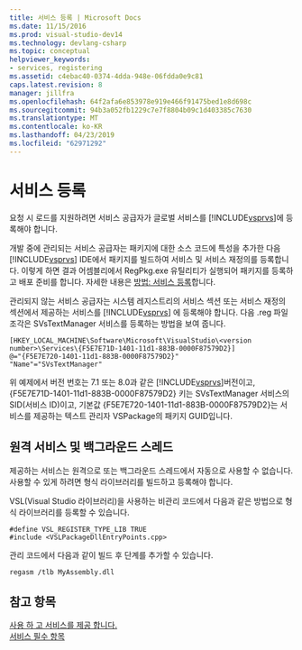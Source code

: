 ```yaml
---
title: 서비스 등록 | Microsoft Docs
ms.date: 11/15/2016
ms.prod: visual-studio-dev14
ms.technology: devlang-csharp
ms.topic: conceptual
helpviewer_keywords:
- services, registering
ms.assetid: c4ebac40-0374-4dda-948e-06fdda0e9c81
caps.latest.revision: 8
manager: jillfra
ms.openlocfilehash: 64f2afa6e853978e919e466f91475bed1e8d698c
ms.sourcegitcommit: 94b3a052fb1229c7e7f8804b09c1d403385c7630
ms.translationtype: MT
ms.contentlocale: ko-KR
ms.lasthandoff: 04/23/2019
ms.locfileid: "62971292"
---
```

# <a name="registering-services"></a>서비스 등록
요청 시 로드를 지원하려면 서비스 공급자가 글로벌 서비스를 [!INCLUDE[vsprvs](../includes/vsprvs-md.md)]에 등록해야 합니다.  
  
 개발 중에 관리되는 서비스 공급자는 패키지에 대한 소스 코드에 특성을 추가한 다음 [!INCLUDE[vsprvs](../includes/vsprvs-md.md)] IDE에서 패키지를 빌드하여 서비스 및 서비스 재정의를 등록합니다. 이렇게 하면 결과 어셈블리에서 RegPkg.exe 유틸리티가 실행되어 패키지를 등록하고 배포 준비를 합니다. 자세한 내용은 [방법: 서비스 등록](../misc/how-to-register-a-service.md)합니다.  
  
 관리되지 않는 서비스 공급자는 시스템 레지스트리의 서비스 섹션 또는 서비스 재정의 섹션에서 제공하는 서비스를 [!INCLUDE[vsprvs](../includes/vsprvs-md.md)] 에 등록해야 합니다. 다음 .reg 파일 조각은 SVsTextManager 서비스를 등록하는 방법을 보여 줍니다.  
  
```  
[HKEY_LOCAL_MACHINE\Software\Microsoft\VisualStudio\<version number>\Services\{F5E7E71D-1401-11d1-883B-0000F87579D2}]  
@="{F5E7E720-1401-11d1-883B-0000F87579D2}"  
"Name"="SVsTextManager"  
```  
  
 위 예제에서 버전 번호는 7.1 또는 8.0과 같은 [!INCLUDE[vsprvs](../includes/vsprvs-md.md)]버전이고, {F5E7E71D-1401-11d1-883B-0000F87579D2} 키는 SVsTextManager 서비스의 SID(서비스 ID)이고, 기본값 {F5E7E720-1401-11d1-883B-0000F87579D2}는 서비스를 제공하는 텍스트 관리자 VSPackage의 패키지 GUID입니다.  
  
## <a name="remote-services-and-background-threads"></a>원격 서비스 및 백그라운드 스레드  
 제공하는 서비스는 원격으로 또는 백그라운드 스레드에서 자동으로 사용할 수 없습니다. 사용할 수 있게 하려면 형식 라이브러리를 빌드하고 등록해야 합니다.  
  
 VSL(Visual Studio 라이브러리)을 사용하는 비관리 코드에서 다음과 같은 방법으로 형식 라이브러리를 등록할 수 있습니다.  
  
```  
#define VSL_REGISTER_TYPE_LIB TRUE  
#include <VSLPackageDllEntryPoints.cpp>  
```  
  
 관리 코드에서 다음과 같이 빌드 후 단계를 추가할 수 있습니다.  
  
```  
regasm /tlb MyAssembly.dll  
```  
  
## <a name="see-also"></a>참고 항목  
 [사용 하 고 서비스를 제공 합니다.](../extensibility/using-and-providing-services.md)   
 [서비스 필수 항목](../extensibility/internals/service-essentials.md)